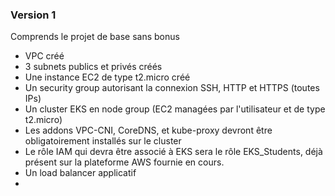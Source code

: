 ### Version 1

Comprends le projet de base sans bonus
- VPC créé
- 3 subnets publics et privés créés
- Une instance EC2 de type t2.micro créé
- Un security group autorisant la connexion SSH, HTTP et HTTPS (toutes IPs)
- Un cluster EKS en node group (EC2 managées par l'utilisateur et de type t2.micro)
- Les addons VPC-CNI, CoreDNS, et kube-proxy devront être obligatoirement installés sur le cluster
- Le rôle IAM qui devra être associé à EKS sera le rôle EKS_Students, déjà présent sur la plateforme AWS fournie en cours.
- Un load balancer applicatif
- 
